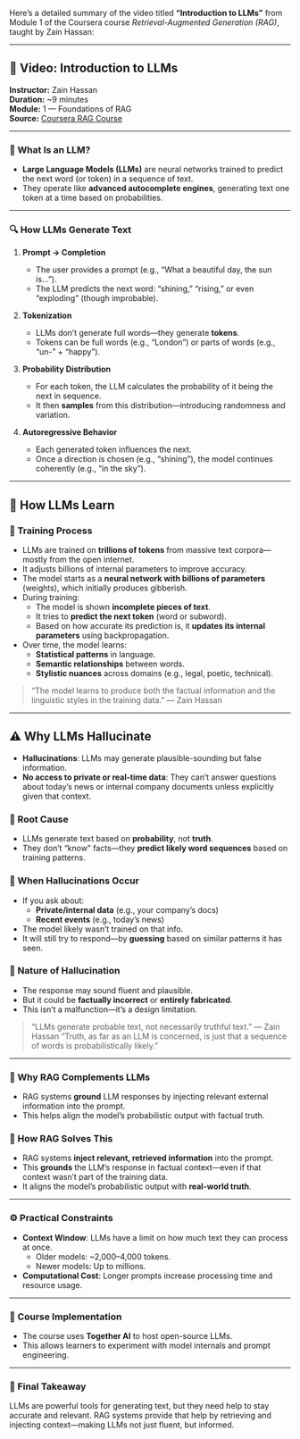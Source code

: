 Here’s a detailed summary of the video titled **“Introduction to LLMs”** from Module 1 of the Coursera course *Retrieval-Augmented Generation (RAG)*, taught by Zain Hassan:

---

## 🎥 Video: Introduction to LLMs  
**Instructor:** Zain Hassan  
**Duration:** ~9 minutes  
**Module:** 1 — Foundations of RAG  
**Source:** [Coursera RAG Course](https://www.coursera.org/learn/retrieval-augmented-generation-rag/lecture/hlhBO/introduction-to-llms)

---

### 🧠 What Is an LLM?

- **Large Language Models (LLMs)** are neural networks trained to predict the next word (or token) in a sequence of text.
- They operate like **advanced autocomplete engines**, generating text one token at a time based on probabilities.

---

### 🔍 How LLMs Generate Text

1. **Prompt → Completion**  
   - The user provides a prompt (e.g., “What a beautiful day, the sun is…”).
   - The LLM predicts the next word: “shining,” “rising,” or even “exploding” (though improbable).

2. **Tokenization**  
   - LLMs don’t generate full words—they generate **tokens**.
   - Tokens can be full words (e.g., “London”) or parts of words (e.g., “un-” + “happy”).

3. **Probability Distribution**  
   - For each token, the LLM calculates the probability of it being the next in sequence.
   - It then **samples** from this distribution—introducing randomness and variation.

4. **Autoregressive Behavior**  
   - Each generated token influences the next.
   - Once a direction is chosen (e.g., “shining”), the model continues coherently (e.g., “in the sky”).

---
## 🧠 How LLMs Learn

### 🔹 Training Process

- LLMs are trained on **trillions of tokens** from massive text corpora—mostly from the open internet.
- It adjusts billions of internal parameters to improve accuracy.
- The model starts as a **neural network with billions of parameters** (weights), which initially produces gibberish.
- During training:
  - The model is shown **incomplete pieces of text**.
  - It tries to **predict the next token** (word or subword).
  - Based on how accurate its prediction is, it **updates its internal parameters** using backpropagation.
- Over time, the model learns:
  - **Statistical patterns** in language.
  - **Semantic relationships** between words.
  - **Stylistic nuances** across domains (e.g., legal, poetic, technical).

> “The model learns to produce both the factual information and the linguistic styles in the training data.” — Zain Hassan

---

## ⚠️ Why LLMs Hallucinate

- **Hallucinations**: LLMs may generate plausible-sounding but false information.
- **No access to private or real-time data**: They can’t answer questions about today’s news or internal company documents unless explicitly given that context.

### 🔹 Root Cause
- LLMs generate text based on **probability**, not **truth**.
- They don’t “know” facts—they **predict likely word sequences** based on training patterns.

### 🔹 When Hallucinations Occur
- If you ask about:
  - **Private/internal data** (e.g., your company’s docs)
  - **Recent events** (e.g., today’s news)
- The model likely wasn’t trained on that info.
- It will still try to respond—by **guessing** based on similar patterns it has seen.

### 🔹 Nature of Hallucination
- The response may sound fluent and plausible.
- But it could be **factually incorrect** or **entirely fabricated**.
- This isn’t a malfunction—it’s a design limitation.

> “LLMs generate probable text, not necessarily truthful text.” — Zain Hassan
> “Truth, as far as an LLM is concerned, is just that a sequence of words is probabilistically likely.”


---

### 🧠 Why RAG Complements LLMs

- RAG systems **ground** LLM responses by injecting relevant external information into the prompt.
- This helps align the model’s probabilistic output with factual truth.

### 🧭 How RAG Solves This

- RAG systems **inject relevant, retrieved information** into the prompt.
- This **grounds** the LLM’s response in factual context—even if that context wasn’t part of the training data.
- It aligns the model’s probabilistic output with **real-world truth**.

---

### ⚙️ Practical Constraints

- **Context Window**: LLMs have a limit on how much text they can process at once.
  - Older models: ~2,000–4,000 tokens.
  - Newer models: Up to millions.
- **Computational Cost**: Longer prompts increase processing time and resource usage.

---

### 🧪 Course Implementation

- The course uses **Together AI** to host open-source LLMs.
- This allows learners to experiment with model internals and prompt engineering.

---

### 🧭 Final Takeaway

LLMs are powerful tools for generating text, but they need help to stay accurate and relevant. RAG systems provide that help by retrieving and injecting context—making LLMs not just fluent, but informed.
